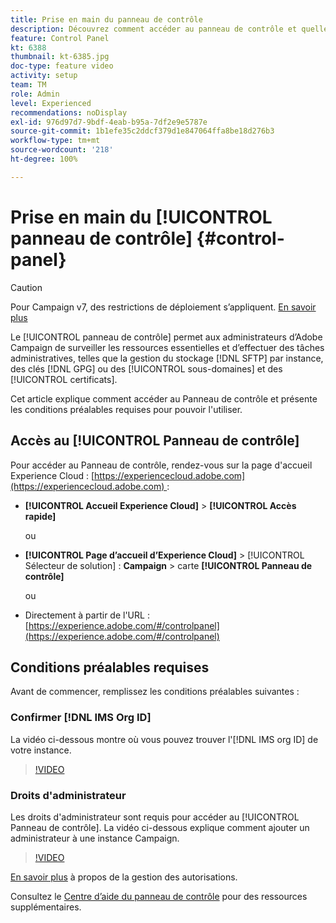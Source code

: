 ```yaml
---
title: Prise en main du panneau de contrôle
description: Découvrez comment accéder au panneau de contrôle et quelles sont les conditions préalables requises pour pouvoir l’utiliser.
feature: Control Panel
kt: 6388
thumbnail: kt-6385.jpg
doc-type: feature video
activity: setup
team: TM
role: Admin
level: Experienced
recommendations: noDisplay
exl-id: 976d97d7-9bdf-4eab-b95a-7df2e9e5787e
source-git-commit: 1b1efe35c2ddcf379d1e847064ffa8be18d276b3
workflow-type: tm+mt
source-wordcount: '218'
ht-degree: 100%

---
```


# Prise en main du [!UICONTROL panneau de contrôle] {#control-panel}

>[!CAUTION]
> Pour Campaign v7, des restrictions de déploiement s’appliquent. [En savoir plus](https://experienceleague.adobe.com/docs/control-panel/using/faq.html?lang=fr#v7-restrictions/fr)

Le [!UICONTROL panneau de contrôle] permet aux administrateurs d’Adobe Campaign de surveiller les ressources essentielles et d’effectuer des tâches administratives, telles que la gestion du stockage [!DNL SFTP] par instance, des clés [!DNL GPG] ou des [!UICONTROL sous-domaines] et des [!UICONTROL certificats].

Cet article explique comment accéder au Panneau de contrôle et présente les conditions préalables requises pour pouvoir l&#39;utiliser.

## Accès au [!UICONTROL Panneau de contrôle]

Pour accéder au Panneau de contrôle, rendez-vous sur la page d&#39;accueil Experience Cloud : [https://experiencecloud.adobe.com](https://experiencecloud.adobe.com) :

* **[!UICONTROL Accueil Experience Cloud]** > **[!UICONTROL Accès rapide]**

   ou
* **[!UICONTROL Page d’accueil d’Experience Cloud]** > [!UICONTROL Sélecteur de solution] : **Campaign** > carte **[!UICONTROL Panneau de contrôle]**

   ou

* Directement à partir de l&#39;URL : [https://experience.adobe.com/#/controlpanel](https://experience.adobe.com/#/controlpanel)

## Conditions préalables requises

Avant de commencer, remplissez les conditions préalables suivantes :

### Confirmer [!DNL IMS Org ID]

La vidéo ci-dessous montre où vous pouvez trouver l&#39;[!DNL IMS org ID] de votre instance.

>[!VIDEO](https://video.tv.adobe.com/v/27183?quality=12&learn=0n)

### Droits d&#39;administrateur

Les droits d&#39;administrateur sont requis pour accéder au [!UICONTROL Panneau de contrôle].
La vidéo ci-dessous explique comment ajouter un administrateur à une instance Campaign.

>[!VIDEO](https://video.tv.adobe.com/v/27147?quality=12&learn=0n)

[En savoir plus](https://experienceleague.adobe.com/docs/control-panel/using/discover-control-panel/managing-permissions.html?lang=fr#discover-control-panel) à propos de la gestion des autorisations.

Consultez le [Centre d’aide du panneau de contrôle](https://experienceleague.adobe.com/docs/control-panel/using/control-panel-home.html?lang=fr) pour des ressources supplémentaires.
